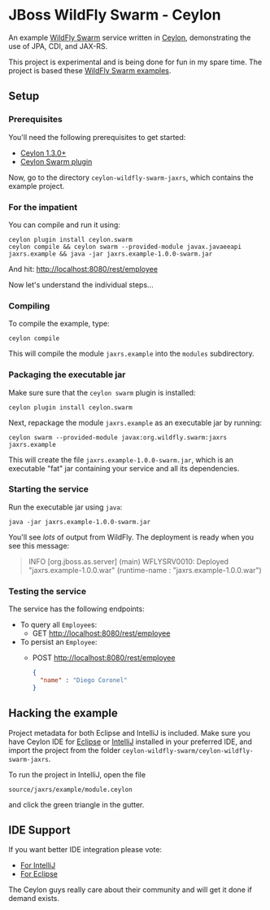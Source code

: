 # JBoss WildFly Swarm - Ceylon

An example [WildFly Swarm][] service written in [Ceylon][], 
demonstrating the use of JPA, CDI, and JAX-RS.

This project is experimental and is being done for fun in my 
spare time. The project is based these [WildFly Swarm examples][].

[Ceylon]: https://ceylon-lang.org
[WildFly Swarm]: http://wildfly-swarm.io/
[WildFly Swarm examples]: https://github.com/wildfly-swarm/wildfly-swarm-examples/tree/master/jpa-jaxrs-cdi

## Setup

### Prerequisites

You'll need the following prerequisites to get started:

- [Ceylon 1.3.0+](https://ceylon-lang.org/download)
- [Ceylon Swarm plugin](https://github.com/ceylon/ceylon.swarm)

Now, go to the directory `ceylon-wildfly-swarm-jaxrs`, which
contains the example project.

### For the impatient

You can compile and run it using:
    
    ceylon plugin install ceylon.swarm
    ceylon compile && ceylon swarm --provided-module javax.javaeeapi jaxrs.example && java -jar jaxrs.example-1.0.0-swarm.jar

And hit: <http://localhost:8080/rest/employee>

Now let's understand the individual steps...

### Compiling

To compile the example, type:

    ceylon compile

This will compile the module `jaxrs.example` into the `modules` 
subdirectory.

### Packaging the executable jar

Make sure sure that the `ceylon swarm` plugin is installed: 
   
    ceylon plugin install ceylon.swarm
   
Next, repackage the module `jaxrs.example` as an executable jar 
by running:
   
    ceylon swarm --provided-module javax:org.wildfly.swarm:jaxrs jaxrs.example

This will create the file `jaxrs.example-1.0.0-swarm.jar`, which 
is an executable "fat" jar containing your service and all its 
dependencies.

### Starting the service

Run the executable jar using `java`:
   
    java -jar jaxrs.example-1.0.0-swarm.jar

You'll see *lots* of output from WildFly. The deployment is ready
when you see this message:

> INFO  [org.jboss.as.server] (main) WFLYSRV0010: Deployed "jaxrs.example-1.0.0.war" (runtime-name : "jaxrs.example-1.0.0.war")

### Testing the service

The service has the following endpoints:

- To query all `Employee`s:
  - GET <http://localhost:8080/rest/employee>
- To persist an `Employee`:
  - POST <http://localhost:8080/rest/employee>
  
    ```json
    {
      "name" : "Diego Coronel"
    }
    ```

## Hacking the example

Project metadata for both Eclipse and IntelliJ is included. Make 
sure you have Ceylon IDE for [Eclipse][] or [IntelliJ][] installed 
in your preferred IDE, and import the project from the folder
`ceylon-wildfly-swarm/ceylon-wildfly-swarm-jaxrs`.

To run the project in IntelliJ, open the file

    source/jaxrs/example/module.ceylon

and click the green triangle in the gutter.

[Eclipse]: https://ceylon-lang.org/documentation/1.3/ide/eclipse/
[IntelliJ]: https://ceylon-lang.org/documentation/1.3/ide/intellij/

## IDE Support

If you want better IDE integration please vote:

- [For IntelliJ](https://github.com/ceylon/ceylon-ide-intellij/issues/513)
- [For Eclipse](https://github.com/ceylon/ceylon-ide-eclipse/issues/1835)

The Ceylon guys really care about their community and will get it done 
if demand exists.
